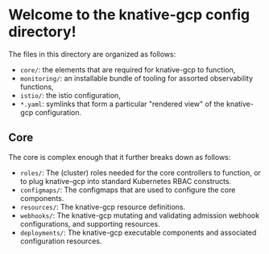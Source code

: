# Welcome to the knative-gcp config directory!

The files in this directory are organized as follows:

- `core/`: the elements that are required for knative-gcp to function,
- `monitoring/`: an installable bundle of tooling for assorted observability
  functions,
- `istio/`: the istio configuration,
- `*.yaml`: symlinks that form a particular "rendered view" of the knative-gcp
  configuration.

## Core

The core is complex enough that it further breaks down as follows:

- `roles/`: The (cluster) roles needed for the core controllers to function, or
  to plug knative-gcp into standard Kubernetes RBAC constructs.
- `configmaps/`: The configmaps that are used to configure the core components.
- `resources/`: The knative-gcp resource definitions.
- `webhooks/`: The knative-gcp mutating and validating admission webhook
  configurations, and supporting resources.
- `deployments/`: The knative-gcp executable components and associated
  configuration resources.
